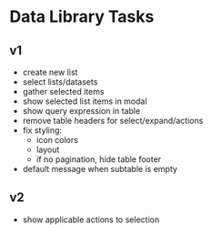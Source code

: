 # Data Library Tasks
## v1
* create new list
* select lists/datasets
* gather selected items
* show selected list items in modal
* show query expression in table
* remove table headers for select/expand/actions
* fix styling:
  * icon colors
  * layout
  * if no pagination, hide table footer
* default message when subtable is empty
## v2
* show applicable actions to selection
